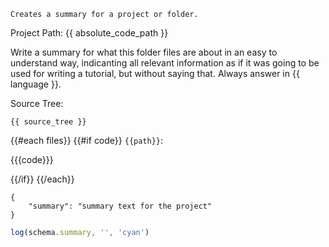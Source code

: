 ```description
Creates a summary for a project or folder.
```

Project Path: {{ absolute_code_path }}

Write a summary for what this folder files are about in an easy to understand way, indicanting all relevant information as if it was going to be used for writing a tutorial, but without saying that. Always answer in {{ language }}.

Source Tree:
```
{{ source_tree }}
```

{{#each files}}
{{#if code}}
`{{path}}`:

{{{code}}}

{{/if}}
{{/each}}

```json:schema
{
    "summary": "summary text for the project"
}
```

```js
log(schema.summary, '', 'cyan')
```